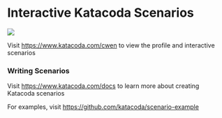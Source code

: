 # Interactive Katacoda Scenarios

[![](http://shields.katacoda.com/katacoda/cwen/count.svg)](https://www.katacoda.com/cwen "Get your profile on Katacoda.com")

Visit https://www.katacoda.com/cwen to view the profile and interactive scenarios

### Writing Scenarios
Visit https://www.katacoda.com/docs to learn more about creating Katacoda scenarios

For examples, visit https://github.com/katacoda/scenario-example

